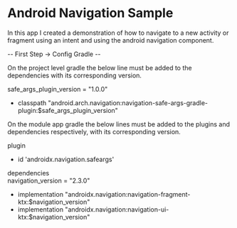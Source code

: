 # Android Navigation Sample

In this app I created a demonstration of how to navigate to a new activity or fragment using an
intent and using the android navigation component.

-- First Step -> Config Gradle --

On the project level gradle the below line must be added to the dependencies with its corresponding
version.

safe_args_plugin_version = "1.0.0"
- classpath "android.arch.navigation:navigation-safe-args-gradle-plugin:$safe_args_plugin_version"

On the module app gradle the below lines must be added to the plugins and dependencies respectively,
with its corresponding version.

plugin
- id 'androidx.navigation.safeargs'

dependencies  
navigation_version = "2.3.0"

- implementation "androidx.navigation:navigation-fragment-ktx:$navigation_version"
- implementation "androidx.navigation:navigation-ui-ktx:$navigation_version"
